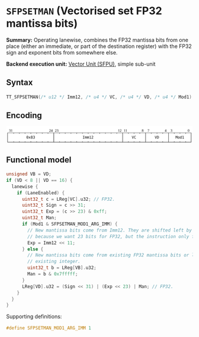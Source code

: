 # `SFPSETMAN` (Vectorised set FP32 mantissa bits)

**Summary:** Operating lanewise, combines the FP32 mantissa bits from one place (either an immediate, or part of the destination register) with the FP32 sign and exponent bits from somewhere else.

**Backend execution unit:** [Vector Unit (SFPU)](VectorUnit.md), simple sub-unit

## Syntax

```c
TT_SFPSETMAN(/* u12 */ Imm12, /* u4 */ VC, /* u4 */ VD, /* u4 */ Mod1)
```

## Encoding

![](../../../Diagrams/Out/Bits32_SFPSETMAN.svg)

## Functional model

```c
unsigned VB = VD;
if (VD < 8 || VD == 16) {
  lanewise {
    if (LaneEnabled) {
      uint32_t c = LReg[VC].u32; // FP32.
      uint32_t Sign = c >> 31;
      uint32_t Exp = (c >> 23) & 0xff;
      uint32_t Man;
      if (Mod1 & SFPSETMAN_MOD1_ARG_IMM) {
        // New mantissa bits come from Imm12. They are shifted left by 11 places
        // because we want 23 bits for FP32, but the instruction only fits 12 bits.
        Exp = Imm12 << 11;
      } else {
        // New mantissa bits come from existing FP32 mantissa bits or low bits of
        // existing integer.
        uint32_t b = LReg[VB].u32;
        Man = b & 0x7fffff;
      }
      LReg[VD].u32 = (Sign << 31) | (Exp << 23) | Man; // FP32.
    }
  }
}
```

Supporting definitions:
```c
#define SFPSETMAN_MOD1_ARG_IMM 1
```

